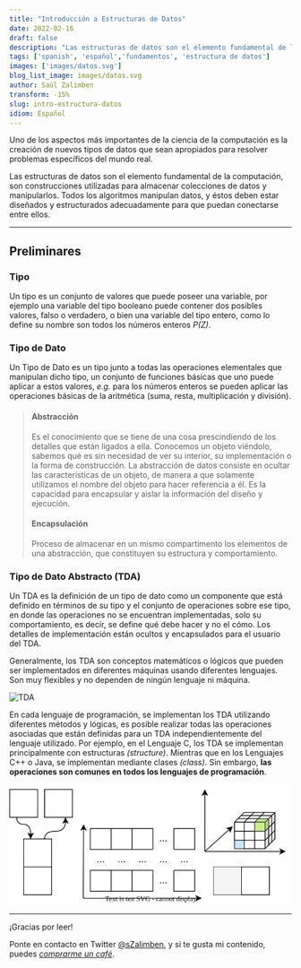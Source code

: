 ```yaml
---
title: "Introducción a Estructuras de Datos"
date: 2022-02-16
draft: false
description: "Las estructuras de datos son el elemento fundamental de la computación, son construcciones utilizadas para almacenar colecciones de datos y manipularlos"
tags: ['spanish', 'español','fundamentos', 'estructura de datos']
images: ['images/datos.svg']
blog_list_image: images/datos.svg
author: Saúl Zalimben
transform: -15%
slug: intro-estructura-datos
idiom: Español 
---
```


Uno de los aspectos más importantes de la ciencia de la computación es la creación de nuevos tipos de datos que sean apropiados para resolver problemas específicos del mundo real.

Las estructuras de datos son el elemento fundamental de la computación, son construcciones utilizadas para almacenar colecciones de datos y manipularlos. Todos los algoritmos manipulan datos, y éstos deben estar diseñados y estructurados adecuadamente para que puedan conectarse entre ellos.

---

## Preliminares
### Tipo
Un tipo es un conjunto de valores que puede poseer una variable, por ejemplo una variable del tipo booleano puede contener dos posibles valores, falso o verdadero, o bien una variable del tipo entero, como lo define su nombre son todos los números enteros _P(Z)_.

### Tipo de Dato
Un Tipo de Dato es un tipo junto a todas las operaciones elementales que manipulan dicho tipo, un conjunto de funciones básicas que uno puede aplicar a estos valores, _e.g._ para los números enteros se pueden aplicar las operaciones básicas de la aritmética (suma, resta, multiplicación y división).

> 
> #### Abstracción 
> Es el conocimiento que se tiene de una cosa prescindiendo de los detalles que están ligados a ella. Conocemos un objeto viéndolo, sabemos qué es sin necesidad de ver su interior, su implementación o la forma de construcción.
> La abstracción de datos consiste en ocultar las características de un objeto, de manera a que solamente utilizamos el nombre del objeto para hacer referencia a él. Es la capacidad para encapsular y aislar la información del diseño y ejecución.
> 
> #### Encapsulación
> Proceso de almacenar en un mismo compartimento los elementos de una abstracción, que constituyen su estructura y comportamiento.
> 

### Tipo de Dato Abstracto (TDA)
Un TDA es la definición de un tipo de dato como un componente que está definido en términos de su tipo y el conjunto de operaciones sobre ese tipo, en donde las operaciones no se encuentran implementadas, solo su comportamiento, es decir, se define qué debe hacer y no el cómo. Los detalles de implementación están ocultos y encapsulados para el usuario del TDA.

Generalmente, los TDA son conceptos matemáticos o lógicos que pueden ser implementados en diferentes máquinas usando diferentes lenguajes. Son muy flexibles y no dependen de ningún lenguaje ni máquina.

![TDA](https://dev-to-uploads.s3.amazonaws.com/i/4c02moocan9xt9tk0zei.png)

En cada lenguaje de programación, se implementan los TDA utilizando diferentes métodos y lógicas, es posible realizar todas las operaciones asociadas que están definidas para un TDA independientemente del lenguaje utilizado. Por ejemplo, en el Lenguaje C, los TDA se implementan principalmente con estructuras *(structure)*. Mientras que en los Lenguajes C++ o Java, se implementan mediante clases *(class)*. Sin embargo, **las operaciones son comunes en todos los lenguajes de programación**.


![Estructura de Datos](images/datos.svg)

---
¡Gracias por leer! 

Ponte en contacto en Twitter [@sZalimben](https://twitter.com/sZalimben), y si te gusta mi contenido, puedes *[comprarme un café](https://www.buymeacoffee.com/szalimben)*.